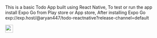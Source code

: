 This is a basic Todo App built using React Native,
To test or run the app install Expo Go from Play store or App store,
After installing Expo Go 
exp://exp.host/@aryan447/todo-reactnative?release-channel=default

[<img src="https://img.icons8.com/material-sharp/452/add-link.png" width="25"/>](https://github.com/user/repository/subscription)
